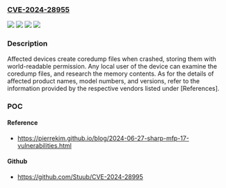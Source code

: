 ### [CVE-2024-28955](https://cve.mitre.org/cgi-bin/cvename.cgi?name=CVE-2024-28955)
![](https://img.shields.io/static/v1?label=Product&message=Multiple%20MFPs%20(multifunction%20printers)&color=blue)
![](https://img.shields.io/static/v1?label=Version&message=%3D%20See%20the%20information%20provided%20by%20Sharp%20Corporation%20listed%20under%20%5BReferences%5D%20&color=brighgreen)
![](https://img.shields.io/static/v1?label=Version&message=%3D%20See%20the%20information%20provided%20by%20Toshiba%20Tec%20Corporation%20listed%20under%20%5BReferences%5D%20&color=brighgreen)
![](https://img.shields.io/static/v1?label=Vulnerability&message=Incorrect%20permission%20assignment%20for%20critical%20resource&color=brighgreen)

### Description

Affected devices create coredump files when crashed, storing them with world-readable permission. Any local user of the device can examine the coredump files, and research the memory contents. As for the details of affected product names, model numbers, and versions, refer to the information provided by the respective vendors listed under [References].

### POC

#### Reference
- https://pierrekim.github.io/blog/2024-06-27-sharp-mfp-17-vulnerabilities.html

#### Github
- https://github.com/Stuub/CVE-2024-28995

